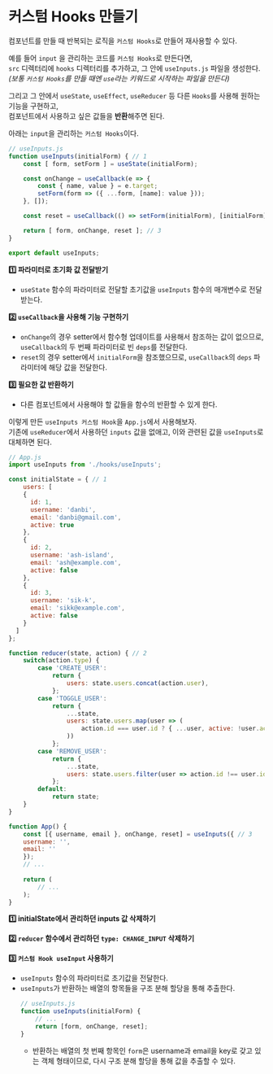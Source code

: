 # 커스텀 Hooks 만들기

컴포넌트를 만들 때 반복되는 로직을 `커스텀 Hooks`로 만들어 재사용할 수 있다.

예를 들어 `input` 을 관리하는 코드를 `커스텀 Hooks`로 만든다면,   
`src` 디렉터리에 `hooks` 디렉터리를 추가하고, 그 안에 `useInputs.js` 파일을 생성한다.   
*(보통 `커스텀 Hooks`를 만들 때엔 `use`라는 키워드로 시작하는 파일을 만든다)*    

그리고 그 안에서 `useState`, `useEffect`, `useReducer` 등 다른 `Hooks`를 사용해 원하는 기능을 구현하고,    
컴포넌트에서 사용하고 싶은 값들을 **반환**해주면 된다. 


아래는 `input`을 관리하는 `커스텀 Hooks`이다.

```js
// useInputs.js
function useInputs(initialForm) { // 1
	const [ form, setForm ] = useState(initialForm); 

	const onChange = useCallback(e => {
		const { name, value } = e.target;
		setForm(form => ({ ...form, [name]: value }));
	}, []);

	const reset = useCallback(() => setForm(initialForm), [initialForm]); // 2

	return [ form, onChange, reset ]; // 3
}

export default useInputs;
```

**1️⃣ 파라미터로 초기화 값 전달받기**    
- `useState` 함수의 파라미터로 전달할 초기값을 `useInputs` 함수의 매개변수로 전달받는다. 

**2️⃣ `useCallback`을 사용해 기능 구현하기**    
- `onChange`의 경우 setter에서 함수형 업데이트를 사용해서 참조하는 값이 없으므로, `useCallback`의 두 번째 파라미터로 빈 `deps`를 전달한다. 
- `reset`의 경우 setter에서 `initialForm`을 참조했으므로, `useCallback`의 `deps` 파라미터에 해당 값을 전달한다. 

**3️⃣ 필요한 값 반환하기**    
- 다른 컴포넌트에서 사용해야 할 값들을 함수의 반환할 수 있게 한다.  


이렇게 만든 `useInputs 커스텀 Hook`을 `App.js`에서 사용해보자.    
기존에 `useReducer`에서 사용하던 `inputs` 값을 없애고, 이와 관련된 값을 `useInputs`로 대체하면 된다. 

```js
// App.js
import useInputs from './hooks/useInputs';

const initialState = { // 1
	users: [
    {
      id: 1,
      username: 'danbi',
      email: 'danbi@gmail.com',
      active: true
    },
    {
      id: 2,
      username: 'ash-island',
      email: 'ash@example.com',
      active: false
    },
    {
      id: 3,
      username: 'sik-k',
      email: 'sikk@example.com',
      active: false
    }
  ]
};

function reducer(state, action) { // 2
	switch(action.type) {
		case 'CREATE_USER':
			return {
				users: state.users.concat(action.user),
			};
		case 'TOGGLE_USER':
			return {
				...state,
				users: state.users.map(user => (
					action.id === user.id ? { ...user, active: !user.active } : user
				))
			};
		case 'REMOVE_USER':
			return {
				...state,
				users: state.users.filter(user => action.id !== user.id)
			};
		default:
			return state;
	}
}

function App() {
	const [{ username, email }, onChange, reset] = useInputs({ // 3
    username: '',
    email: ''
	});
	// ... 
	
	return (
		// ... 
	);
}
```

**1️⃣ initialState에서 관리하던 inputs 값 삭제하기**

**2️⃣ `reducer` 함수에서 관리하던 `type: CHANGE_INPUT` 삭제하기**

**3️⃣ `커스텀 Hook useInput` 사용하기**
- `useInputs` 함수의 파라미터로 초기값을 전달한다.
- `useInputs`가 반환하는 배열의 항목들을 구조 분해 할당을 통해 추출한다.
	```js
	// useInputs.js
	function useInputs(initialForm) {
		// ...
		return [form, onChange, reset];
	}
	```
  - 반환하는 배열의 첫 번째 항목인 `form`은 username과 email을 key로 갖고 있는 객체 형태이므로, 다시 구조 분해 할당을 통해 값을 추출할 수 있다. 